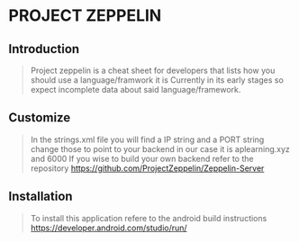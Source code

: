 # PROJECT ZEPPELIN

## Introduction

> Project zeppelin is a cheat sheet for developers that lists how you should use a language/framwork
it is Currently in its early stages so expect incomplete data about said language/framework. 

## Customize

> In the strings.xml file you will find a IP string and a PORT string change those to point to your backend in our case it is aplearning.xyz and 6000
If you wise to build your own backend refer to the repository https://github.com/ProjectZeppelin/Zeppelin-Server

## Installation

> To install this application refere to the android build instructions https://developer.android.com/studio/run/

